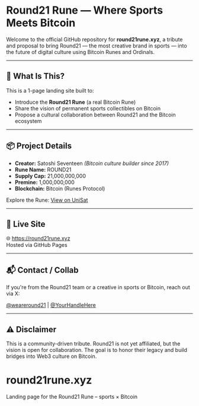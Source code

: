 # Round21 Rune — Where Sports Meets Bitcoin

Welcome to the official GitHub repository for **round21rune.xyz**, a tribute and proposal to bring Round21 — the most creative brand in sports — into the future of digital culture using Bitcoin Runes and Ordinals.

---

## 🧠 What Is This?

This is a 1-page landing site built to:
- Introduce the **Round21 Rune** (a real Bitcoin Rune)
- Share the vision of permanent sports collectibles on Bitcoin
- Propose a cultural collaboration between Round21 and the Bitcoin ecosystem

---

## 📦 Project Details

- **Creator:** Satoshi Seventeen *(Bitcoin culture builder since 2017)*
- **Rune Name:** ROUND21
- **Supply Cap:** 21,000,000,000
- **Premine:** 1,000,000,000
- **Blockchain:** Bitcoin (Runes Protocol)

Explore the Rune: [View on UniSat](https://unisat.io/rune/ROUND21)

---

## 🔗 Live Site

🌐 https://round21rune.xyz  
Hosted via GitHub Pages

---

## 📬 Contact / Collab

If you're from the Round21 team or a creative in sports or Bitcoin, reach out via X:

[@weareround21](https://x.com/weareround21) | [@YourHandleHere](https://x.com/yourhandle)

---

## ⚠️ Disclaimer

This is a community-driven tribute. Round21 is not yet affiliated, but the vision is open for collaboration. The goal is to honor their legacy and build bridges into Web3 culture on Bitcoin.
# round21rune.xyz
Landing page for the Round21 Rune – sports × Bitcoin
